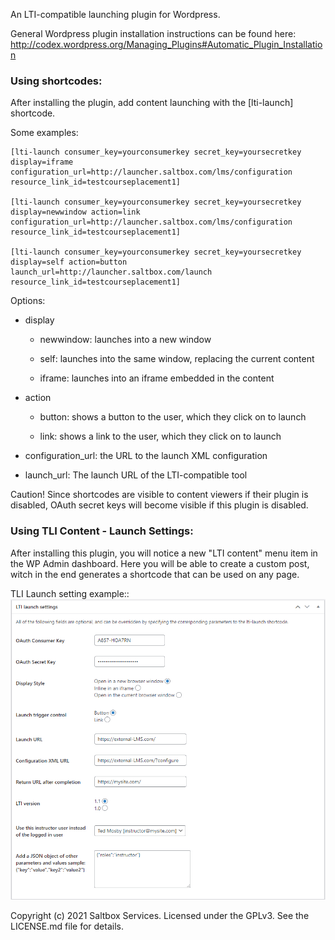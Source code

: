 An LTI-compatible launching plugin for Wordpress.

General Wordpress plugin installation instructions can be found here: http://codex.wordpress.org/Managing_Plugins#Automatic_Plugin_Installation

### Using shortcodes:

After installing the plugin, add content launching with the [lti-launch]
shortcode.


Some examples:

    [lti-launch consumer_key=yourconsumerkey secret_key=yoursecretkey display=iframe configuration_url=http://launcher.saltbox.com/lms/configuration resource_link_id=testcourseplacement1]
    
    [lti-launch consumer_key=yourconsumerkey secret_key=yoursecretkey display=newwindow action=link configuration_url=http://launcher.saltbox.com/lms/configuration resource_link_id=testcourseplacement1]
    
    [lti-launch consumer_key=yourconsumerkey secret_key=yoursecretkey display=self action=button launch_url=http://launcher.saltbox.com/launch resource_link_id=testcourseplacement1]


Options:

- display

  - newwindow: launches into a new window

  - self: launches into the same window, replacing the current content

  - iframe: launches into an iframe embedded in the content

- action

  - button: shows a button to the user, which they click on to launch

  - link: shows a link to the user, which they click on to launch

- configuration_url: the URL to the launch XML configuration

- launch_url: The launch URL of the LTI-compatible tool


Caution!  Since shortcodes are visible to content viewers if their plugin is
disabled, OAuth secret keys will become visible if this plugin is disabled.

### Using TLI Content - Launch Settings:

After installing this plugin, you will notice a new "LTI content" menu item in the WP Admin dashboard. Here you will be able to create a custom post, witch in the end generates a shortcode that can be used on any page.

TLI Launch setting example::
![Screenshot](/LTI-Launch-settings.jpg)

Copyright (c) 2021 Saltbox Services.
Licensed under the GPLv3. See the LICENSE.md file for details.

